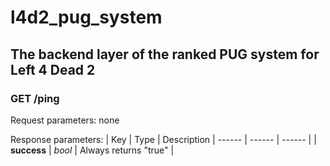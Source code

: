 # l4d2_pug_system
## The backend layer of the ranked PUG system for Left 4 Dead 2

### GET /ping
Request parameters: none

Response parameters:
| Key | Type | Description
| ------ | ------ | ------ |
| <strong>success</strong> | _bool_ | Always returns "true" |
